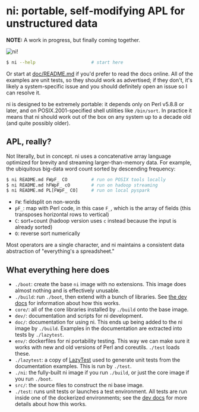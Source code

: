# ni: portable, self-modifying APL for unstructured data
**NOTE:** A work in progress, but finally coming together.

![ni!](http://spencertipping.com/ni.png)

```sh
$ ni --help                     # start here
```

Or start at [doc/README.md](doc/README.md) if you'd prefer to read the docs
online. All of the examples are unit tests, so they should work as advertised;
if they don't, it's likely a system-specific issue and you should definitely
open an issue so I can resolve it.

ni is designed to be extremely portable: it depends only on Perl v5.8.8 or
later, and on POSIX.2001-specified shell utilities like `/bin/sort`. In
practice it means that ni should work out of the box on any system up to a
decade old (and quite possibly older).

## APL, really?
Not literally, but in concept. ni uses a concatenative array language optimized
for brevity and streaming larger-than-memory data. For example, the ubiquitous
big-data word count sorted by descending frequency:

```sh
$ ni README.md FWpF_ CO         # run on POSIX tools locally
$ ni README.md hFWpF_ cO        # run on hadoop streaming
$ ni README.md PL[FWpF_ CO]     # run on local pyspark
```

- `FW`: fieldsplit on non-words
- `pF_`: map with Perl code, in this case `F_`, which is the array of fields
  (this transposes horizontal rows to vertical)
- `C`: sort+count (hadoop version uses `c` instead because the input is already
  sorted)
- `O`: reverse sort numerically

Most operators are a single character, and ni maintains a consistent data
abstraction of "everything's a spreadsheet."

## What everything here does
- `./boot`: create the base `ni` image with no extensions. This image does
  almost nothing and is effectively unusable.
- `./build`: run `./boot`, then extend with a bunch of libraries. See [the dev
  docs](dev/) for information about how this works.
- `core/`: all of the core libraries installed by `./build` onto the base
  image.
- `dev/`: documentation and scripts for ni development.
- `doc/`: documentation for using ni. This ends up being added to the ni image
  by `./build`. Examples in the documentation are extracted into tests by
  `./lazytest`.
- `env/`: dockerfiles for ni portability testing. This way we can make sure it
  works with new and old versions of Perl and coreutils. `./test` loads these.
- `./lazytest`: a copy of
  [LazyTest](https://github.com/spencertipping/lazytest) used to generate unit
  tests from the documentation examples. This is run by `./test`.
- `./ni`: the fully-built ni image if you run `./build`, or just the core image
  if you run `./boot`.
- `src/`: the source files to construct the ni base image.
- `./test`: runs unit tests or launches a test environment. All tests are run
  inside one of the dockerized environments; see the [dev docs](dev/) for more
  details about how this works.
